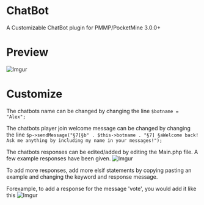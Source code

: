 # ChatBot
A Customizable ChatBot plugin for PMMP/PocketMine 3.0.0+

# Preview
![Imgur](https://i.imgur.com/iLRRmlR.png)

# Customize 
The chatbots name can be changed by changing the line `$botname = "Alex";`

The chatbots player join welcome message can be changed by changing the line `$p->sendMessage("§7[§b" . $this->botname . "§7] §aWelcome back! Ask me anything by including my name in your messages!");`

The chatbots responses can be edited/added by editing the Main.php file. A few example responses have been given.
![Imgur](https://i.imgur.com/QZYZppp.png)

To add more responses, add more elsif statements by copying pasting an example and changing the keyword and response message.

Forexample, to add a response for the message 'vote', you would add it like this
![Imgur](https://i.imgur.com/4HUW00B.png)
